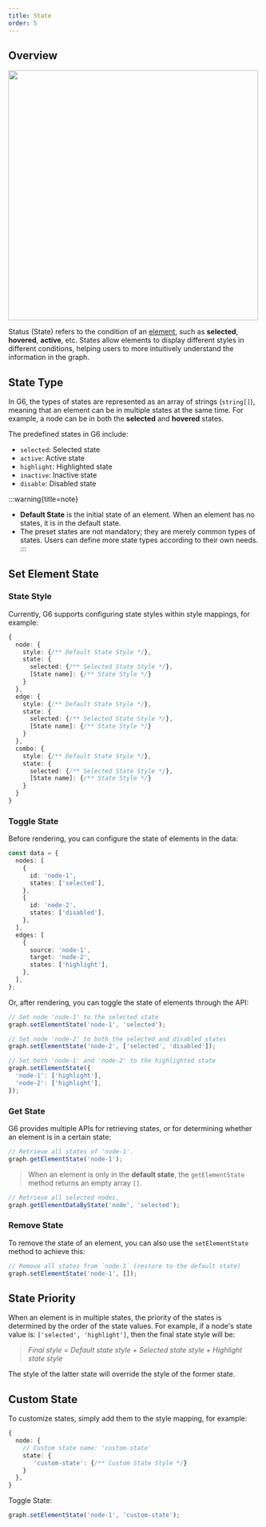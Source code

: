 ```yaml
---
title: State
order: 5
---
```


## Overview

<image width="500px" src="https://mdn.alipayobjects.com/huamei_qa8qxu/afts/img/A*yVbORYybrDQAAAAAAAAAAAAADmJ7AQ/original" />

Status (State) refers to the condition of an <u>element</u>, such as **selected**, **hovered**, **active**, etc. States allow elements to display different styles in different conditions, helping users to more intuitively understand the information in the graph.

## State Type

In G6, the types of states are represented as an array of strings (`string[]`), meaning that an element can be in multiple states at the same time. For example, a node can be in both the **selected** and **hovered** states.

The predefined states in G6 include:

- `selected`: Selected state
- `active`: Active state
- `highlight`: Highlighted state
- `inactive`: Inactive state
- `disable`: Disabled state

:::warning{title=note}

- **Default State** is the initial state of an element. When an element has no states, it is in the default state.
- The preset states are not mandatory; they are merely common types of states. Users can define more state types according to their own needs.
  :::

## Set Element State

### State Style

Currently, G6 supports configuring state styles within style mappings, for example:

```typescript
{
  node: {
    style: {/** Default State Style */},
    state: {
      selected: {/** Selected State Style */},
      [State name]: {/** State Style */}
    }
  },
  edge: {
    style: {/** Default State Style */},
    state: {
      selected: {/** Selected State Style */},
      [State name]: {/** State Style */}
    }
  },
  combo: {
    style: {/** Default State Style */},
    state: {
      selected: {/** Selected State Style */},
      [State name]: {/** State Style */}
    }
  }
}
```

### Toggle State

Before rendering, you can configure the state of elements in the data:

```typescript
const data = {
  nodes: [
    {
      id: 'node-1',
      states: ['selected'],
    },
    {
      id: 'node-2',
      states: ['disabled'],
    },
  ],
  edges: [
    {
      source: 'node-1',
      target: 'node-2',
      states: ['highlight'],
    },
  ],
};
```

Or, after rendering, you can toggle the state of elements through the API:

```typescript
// Set node 'node-1' to the selected state
graph.setElementState('node-1', 'selected');

// Set node 'node-2' to both the selected and disabled states
graph.setElementState('node-2', ['selected', 'disabled']);

// Set both 'node-1' and 'node-2' to the highlighted state
graph.setElementState({
  'node-1': ['highlight'],
  'node-2': ['highlight'],
});
```

### Get State

G6 provides multiple APIs for retrieving states, or for determining whether an element is in a certain state:

```typescript
// Retrieve all states of 'node-1'.
graph.getElementState('node-1');
```

> When an element is only in the **default state**, the `getElementState` method returns an empty array `[]`.

```typescript
// Retrieve all selected nodes.
graph.getElementDataByState('node', 'selected');
```

### Remove State

To remove the state of an element, you can also use the `setElementState` method to achieve this:

```typescript
// Remove all states from `node-1` (restore to the default state)
graph.setElementState('node-1', []);
```

## State Priority

When an element is in multiple states, the priority of the states is determined by the order of the state values. For example, if a node's state value is: `['selected', 'highlight']`, then the final state style will be:

> <i>Final style = Default state style + Selected state style + Highlight state style</i>

The style of the latter state will override the style of the former state.

## Custom State

To customize states, simply add them to the style mapping, for example:

```typescript
{
  node: {
    // Custom state name: 'custom-state'
    state: {
       'custom-state': {/** Custom State Style */}
    }
  },
}
```

Toggle State:

```typescript
graph.setElementState('node-1', 'custom-state');
```
